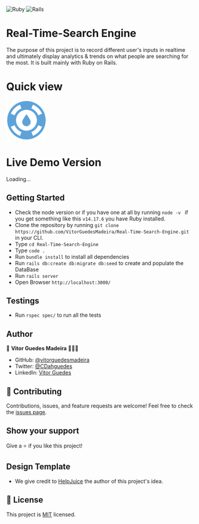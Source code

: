 ![Ruby](https://img.shields.io/badge/ruby-%23CC342D.svg?style=for-the-badge&logo=ruby&logoColor=white) ![Rails](https://img.shields.io/badge/rails-%23CC0000.svg?style=for-the-badge&logo=ruby-on-rails&logoColor=white)
# Real-Time-Search Engine

The purpose of this project is to record different user's inputs in realtime and ultimately display analytics & trends on what people are searching for the most. It is built mainly with Ruby on Rails.

# Quick view

![](./app/assets/images/helpjuice-favicon.png)

# Live Demo Version

Loading...

## Getting Started

- Check the node version or if you have one at all by running `node -v ` if you get something like this `v14.17.6` you have Ruby installed.
- Clone the repository by running `git clone https://github.com/VitorGuedesMadeira/Real-Time-Search-Engine.git` in your CLI.
- Type `cd Real-Time-Search-Engine`
- Type `code .`
- Run `bundle install` to install all dependencies
- Run `rails db:create db:migrate db:seed` to create and populate the DataBase
- Run `rails server`
- Open Browser `http://localhost:3000/`

## Testings

- Run `rspec spec/` to run all the tests

## Author

👤 **Vitor Guedes Madeira** 🧑🏻‍💻
- GitHub: [@vitorguedesmadeira](https://github.com/VitorGuedesMadeira)
- Twitter: [@CDahguedes](https://twitter.com/CDahguedes)
- LinkedIn: [Vitor Guedes](https://www.linkedin.com/in/vitor-guedes-madeira/)

## 🤝 Contributing

Contributions, issues, and feature requests are welcome!
Feel free to check the [issues page](https://github.com/VitorGuedesMadeira/Real-Time-Search-Engine/issues).

## Show your support

Give a ⭐️ if you like this project!

## Design Template

- We give credit to [HelpJuice](https://helpjuice.com/) the author of this project's idea.

## 📝 License

This project is [MIT](./MIT.md) licensed.
